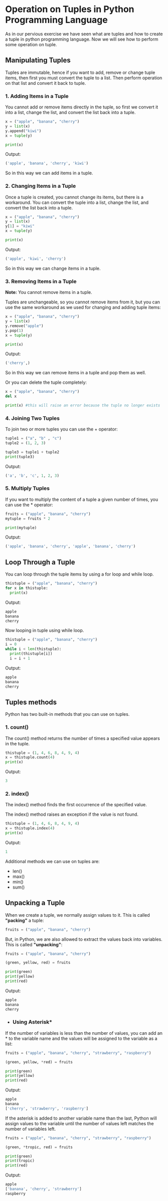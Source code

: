 # Operation on Tuples in Python Programming Language

As in our pervious exercise we have seen what are tuples and how to create a tuple in python programming language. Now we will see how to perform some operation on tuple.

## Manipulating Tuples

Tuples are immutable, hence if you want to add, remove or change tuple items, then first you must convert the tuple to a list. Then perform operation on that list and convert it back to tuple.

### 1. Adding Items in a Tuple

You cannot add or remove items directly in the tuple, so first we convert it into a list, change the list, and convert the list back into a tuple.

```python
x = ("apple", "banana", "cherry")
y = list(x)
y.append("kiwi")
x = tuple(y)

print(x)
```

Output:

```python
('apple', 'banana', 'cherry', 'kiwi')
```

So in this way we can add items in a tuple.

### 2. Changing Items in a Tuple

Once a tuple is created, you cannot change its items, but there is a workaround. You can convert the tuple into a list, change the list, and convert the list back into a tuple.

```python
x = ("apple", "banana", "cherry")
y = list(x)
y[1] = "kiwi"
x = tuple(y)

print(x)
```

Output:

```python
('apple', 'kiwi', 'cherry')
```

So in this way we can change items in a tuple.

### 3. Removing Items in a Tuple

**Note:** You cannot remove items in a tuple.

Tuples are unchangeable, so you cannot remove items from it, but you can use the same workaround as we used for changing and adding tuple items:

```python
x = ("apple", "banana", "cherry")
y = list(x)
y.remove("apple")
y.pop(1)
x = tuple(y)

print(x)
```

Output:

```python
('cherry',)
```

So in this way we can remove items in a tuple and pop them as well.

Or you can delete the tuple completely:

```python
x = ("apple", "banana", "cherry")
del x

print(x) #this will raise an error because the tuple no longer exists
```

### 4. Joining Two Tuples

To join two or more tuples you can use the + operator:

```python
tuple1 = ("a", "b" , "c")
tuple2 = (1, 2, 3)

tuple3 = tuple1 + tuple2
print(tuple3)
```

Output:

```python
('a', 'b', 'c', 1, 2, 3)
```

### 5. Multiply Tuples

If you want to multiply the content of a tuple a given number of times, you can use the * operator:

```python
fruits = ("apple", "banana", "cherry")
mytuple = fruits * 2

print(mytuple)
```

Output:

```python
('apple', 'banana', 'cherry', 'apple', 'banana', 'cherry')
```

## Loop Through a Tuple

You can loop through the tuple items by using a for loop and while loop.

```python
thistuple = ("apple", "banana", "cherry")
for x in thistuple:
  print(x)
```

Output:

```python
apple
banana
cherry
```

Now looping in tuple using while loop.

```python
thistuple = ("apple", "banana", "cherry")
i = 0
while i < len(thistuple):
  print(thistuple[i])
  i = i + 1
```

Output:

```python
apple
banana
cherry
```

## Tuples methods

Python has two built-in methods that you can use on tuples.

### 1. count()

The count() method returns the number of times a specified value appears in the tuple.

```python
thistuple = (1, 4, 6, 8, 4, 9, 4)
x = thistuple.count(4)
print(x)
```

Output:

```python
3
```

### 2. index()

The index() method finds the first occurrence of the specified value.

The index() method raises an exception if the value is not found.

```python
thistuple = (1, 4, 6, 8, 4, 9, 4)
x = thistuple.index(4)
print(x)
```

Output:

```python
1
```

Additional methods we can use on tuples are:

- len()
- max()
- min()
- sum()

## Unpacking a Tuple

When we create a tuple, we normally assign values to it. This is called **"packing"** a tuple:

```python
fruits = ("apple", "banana", "cherry")
```

But, in Python, we are also allowed to extract the values back into variables. This is called **"unpacking"**:

```python
fruits = ("apple", "banana", "cherry")

(green, yellow, red) = fruits

print(green)
print(yellow)
print(red)
```

Output:

```python
apple
banana
cherry
```

- ###  Using Asterisk*

If the number of variables is less than the number of values, you can add an * to the variable name and the values will be assigned to the variable as a list:

```python
fruits = ("apple", "banana", "cherry", "strawberry", "raspberry")

(green, yellow, *red) = fruits

print(green)
print(yellow)
print(red)
```

Output:

```python
apple
banana
['cherry', 'strawberry', 'raspberry']
```

If the asterisk is added to another variable name than the last, Python will assign values to the variable until the number of values left matches the number of variables left.

```python
fruits = ("apple", "banana", "cherry", "strawberry", "raspberry")

(green, *tropic, red) = fruits

print(green)
print(tropic)
print(red)
```

Output:

```python
apple
['banana', 'cherry', 'strawberry']
raspberry
```
